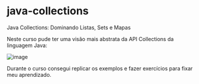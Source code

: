 # java-collections
 Java Collections: Dominando Listas, Sets e Mapas

Neste curso pude ter uma visão mais abstrata da API Collections da linguagem Java:

![image](https://user-images.githubusercontent.com/39224574/229245925-57f60494-c966-417d-8a3f-353028b04666.png)

Durante o curso consegui replicar os exemplos e fazer exercícios para fixar meu aprendizado. 


